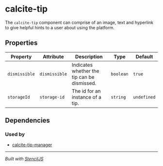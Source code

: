 # calcite-tip

The `calcite-tip` component can comprise of an image, text and hyperlink to give helpful hints to a user about using the platform.

## Properties

| Property      | Attribute     | Description                                 | Type      | Default     |
| ------------- | ------------- | ------------------------------------------- | --------- | ----------- |
| `dismissible` | `dismissible` | Indicates whether the tip can be dismissed. | `boolean` | `true`      |
| `storageId`   | `storage-id`  | The id for an instance of a tip.            | `string`  | `undefined` |


## Dependencies
### Used by 
- [calcite-tip-manager](../calcite-tip-manager)

---

_Built with [StencilJS](https://stenciljs.com/)_
